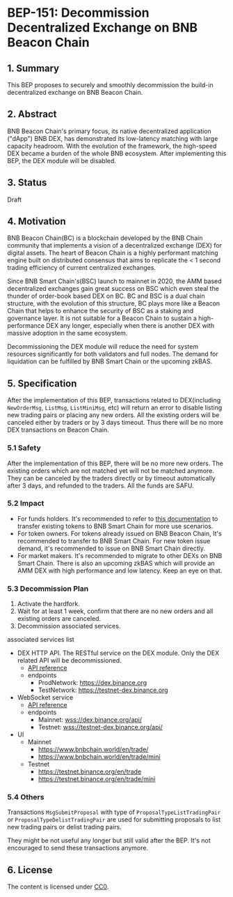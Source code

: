 # BEP-151: Decommission Decentralized Exchange on BNB Beacon Chain

## 1. Summary
This BEP proposes to securely and smoothly decommission the build-in decentralized exchange on BNB Beacon Chain.

## 2. Abstract
BNB Beacon Chain's primary focus, its native decentralized application ("dApp") BNB DEX, has demonstrated its low-latency matching with large capacity headroom. With the evolution of the framework, the high-speed DEX became a burden of the whole BNB ecosystem. After implementing this BEP, the DEX module will be disabled.

## 3. Status
Draft

## 4. Motivation
BNB Beacon Chain(BC) is a blockchain developed by the BNB Chain community that implements a vision of a decentralized exchange (DEX) for digital assets. The heart of Beacon Chain is a highly performant matching engine built on distributed consensus that aims to replicate the < 1 second trading efficiency of current centralized exchanges.

Since BNB Smart Chain's(BSC) launch to mainnet in 2020, the AMM based decentralized exchanges gain great success on BSC which even steal the thunder of order-book based DEX on BC. BC and BSC is a dual chain structure, with the evolution of this structure, BC plays more like a Beacon Chain that helps to enhance the security of BSC as a staking and governance layer. It is not suitable for a Beacon Chain to sustain a high-performance DEX any longer, especially when there is another DEX with massive adoption in the same ecosystem.

Decommissioning the DEX module will reduce the need for system resources significantly for both validators and full nodes. The demand for liquidation can be fulfilled by BNB Smart Chain or the upcoming zkBAS.

## 5. Specification
After the implementation of this BEP, transactions related to DEX(including `NewOrderMsg`, `ListMsg`, `ListMiniMsg`, etc) will return an error to disable listing new trading pairs or placing any new orders.
All the existing orders will be canceled either by traders or by 3 days timeout. Thus there will be no more DEX transactions on Beacon Chain.

### 5.1 Safety
After the implementation of this BEP, there will be no more new orders.
The existing orders which are not matched yet will not be matched anymore.
They can be canceled by the traders directly or by timeout automatically after 3 days, and refunded to the traders.
All the funds are SAFU.

### 5.2 Impact

- For funds holders. It's recommended to refer to [this documentation](https://docs.bnbchain.org/docs/learn/cross-chain-transfer) to transfer existing tokens to BNB Smart Chain for more use scenarios.
- For token owners. For tokens already issued on BNB Beacon Chain, It's recommended to transfer to BNB Smart Chain. For new token issue demand, it's recommended to issue on BNB Smart Chain directly.
- For market makers. It's recommended to migrate to other DEXs on BNB Smart Chain. There is also an upcoming zkBAS which will provide an AMM DEX with high performance and low latency. Keep an eye on that.

### 5.3 Decommission Plan

1. Activate the hardfork.
2. Wait for at least 1 week, confirm that there are no new orders and all existing orders are canceled.
3. Decommission associated services.

associated services list

- DEX HTTP API. The RESTful service on the DEX module. Only the DEX related API will be decommissioned.
  - [API reference](https://docs.bnbchain.org/docs/beaconchain/develop/api-reference/dex-api/paths)
  - endpoints
    - ProdNetwork: <https://dex.binance.org>
    - TestNetwork: <https://testnet-dex.binance.org>
- WebSocket service
  - [API reference](https://docs.bnbchain.org/docs/beaconchain/develop/api-reference/dex-api/ws-connection)
  - endpoints
    - Mainnet: <wss://dex.binance.org/api/>
    - Testnet: <wss://testnet-dex.binance.org/api/>
- UI
  - Mainnet
    - https://www.bnbchain.world/en/trade/
    - https://www.bnbchain.world/en/trade/mini
  - Testnet
    - https://testnet.binance.org/en/trade
    - https://testnet.binance.org/en/trade/mini

### 5.4 Others
Transactions `MsgSubmitProposal` with type of `ProposalTypeListTradingPair` or `ProposalTypeDelistTradingPair` are used for submitting proposals to list new trading pairs or delist trading pairs.

They might be not useful any longer but still valid after the BEP. It's not encouraged to send these transactions anymore.

## 6. License
The content is licensed under [CC0](https://creativecommons.org/publicdomain/zero/1.0/).
